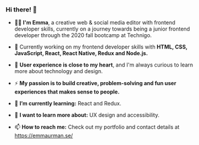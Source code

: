 ### Hi there! 👋

-  👩‍💻 **I'm Emma**, a creative web & social media editor with frontend developer skills, currently on a journey towards being a junior frontend developer through the 2020 fall bootcamp at Technigo. 

- 🚀 Currently working on my frontend developer skills with **HTML, CSS, JavaScript, React, React Native, Redux and Node.js.** 

- 💛 **User experience is close to my heart**, and I'm always curious to learn more about technology and design. 

- ⚡️ **My passion is to build creative, problem-solving and fun user experiences that makes sense to people.**

- 🌱 **I’m currently learning:** React and Redux.

- 🎨 **I want to learn more about:** UX design and accessibility.

- 📫 **How to reach me:** Check out my portfolio and contact details at https://emmaurman.se/
